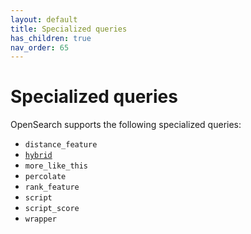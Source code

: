 ```yaml
---
layout: default
title: Specialized queries
has_children: true
nav_order: 65
---
```


# Specialized queries

OpenSearch supports the following specialized queries:

- `distance_feature`
- [`hybrid`]({{site.url}}{{site.baseurl}}/query-dsl/specialized/hybrid/)
- `more_like_this`
- `percolate`
- `rank_feature`
- `script`
- `script_score`
- `wrapper`
